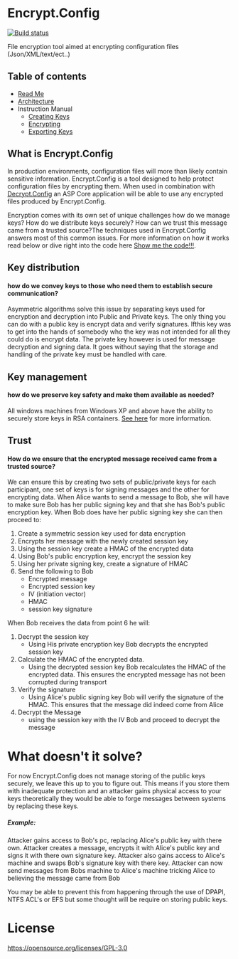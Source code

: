 # Encrypt.Config
[![Build status](https://ci.appveyor.com/api/projects/status/gfh5l8uq94ws732x/branch/master?svg=true)](https://github.com/Supercide/Encrypt.Config/tree/master)

File encryption tool aimed at encrypting configuration files (Json/XML/text/ect..)

## Table of contents
- [Read Me](./README.MD)
- [Architecture](./docs/Architecture.md)
- Instruction Manual
    - [Creating Keys](./docs/CreatingKeys.md)
    - [Encrypting](./docs/Encryption.md)
    - [Exporting Keys](./docs/ExportingKeys.md)

## What is Encrypt.Config

In production environments, configuration files will more than likely contain sensitive information. Encrypt.Config is a tool designed to help protect configuration files by encrypting them. When used in combination with [Decrypt.Config](https://github.com/Supercide/Decrypt.Config) an ASP Core application will be able to use any encrypted files produced by Encrypt.Config. 

Encryption comes with its own set of unique challenges how do we manage keys? How do we distribute keys securely? How can we trust this message came from a trusted source?The techniques used in Encrypt.Config answers most of this common issues. For more information on how it works read below or dive right into the code here [Show me the code!!!](./docs).

## Key distribution 
#### how do we convey keys to those who need them to establish secure communication? 
Asymmetric algorithms solve this issue by separating keys used for encryption and decryption into Public and Private keys. The only thing you can do with a public key is encrypt data and verify signatures. Ifthis key was to get into the hands of somebody who the key was not intended for all they could do is encrypt data. The private key however is used for message decryption and signing data. It goes without saying that the storage and handling of the private key must be handled with care.

## Key management
#### how do we preserve key safety and make them available as needed? 
All windows machines from Windows XP and above have the ability to securely store keys in RSA containers. [See here](https://msdn.microsoft.com/library/9a179f38-8fb7-4442-964c-fb7b9f39f5b9) for more information.
 
## Trust
#### How do we ensure that the encrypted message received came from a trusted source? 
We can ensure this by creating two sets of public/private keys for each participant, one set of keys is for signing messages and the other for encrypting data. When Alice wants to send a message to Bob, she will have to make sure Bob has her public signing key and that she has Bob's public encryption key. When Bob does have her public signing key she can then proceed to:
1. Create a symmetric session key used for data encryption
2. Encrypts her message with the newly created session key
3. Using the session key create a HMAC of the encrypted data
4. Using Bob's public encryption key, encrypt the session key
5. Using her private signing key, create a signature of HMAC
6. Send the following to Bob
    - Encrypted message
    - Encrypted session key 
    - IV (initiation vector)
    - HMAC
    - session key signature

When Bob receives the data from point 6 he will:
1. Decrypt the session key
    - Using His private encryption key Bob decrypts the encrypted session key
2. Calculate the HMAC of the encrypted data. 
    - Using the decrypted session key Bob recalculates the HMAC of the encrypted data. This ensures the encrypted message has not been corrupted during transport
3. Verify the signature
    - Using Alice's public signing key Bob will verify the signature of the HMAC. This ensures that the message did indeed come from Alice
4. Decrypt the Message
    - using the session key with the IV Bob and proceed to decrypt the message

# What doesn't it solve?
For now Encrypt.Config does not manage storing of the public keys securely, we leave this up to you to figure out. This means if you store them with inadequate protection and an attacker gains physical access to your keys theoretically they would be able to forge messages between systems by replacing these keys.

##### Example:
Attacker gains access to Bob's pc, replacing Alice's public key with there own. Attacker creates a message, encrypts it with Alice's public key and signs it with there own signature key. Attacker also gains access to Alice's machine and swaps Bob's signature key with there key. Attacker can now send messages from Bobs machine to Alice's machine tricking Alice to believing the message came from Bob

You may be able to prevent this from happening through the use of DPAPI, NTFS ACL's or EFS but some thought will be require on storing public keys.

# License

https://opensource.org/licenses/GPL-3.0